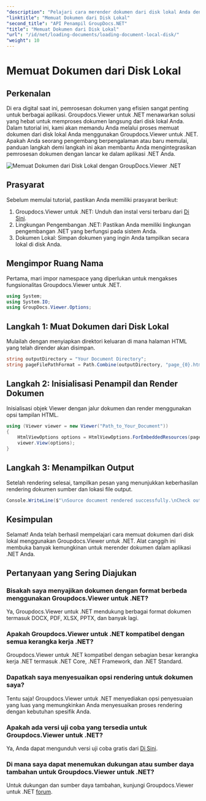 ```yaml
---
"description": "Pelajari cara merender dokumen dari disk lokal Anda dengan lancar menggunakan Groupdocs.Viewer untuk .NET. Sempurnakan aplikasi .NET Anda dengan dokumen yang efisien."
"linktitle": "Memuat Dokumen dari Disk Lokal"
"second_title": "API Penampil GroupDocs.NET"
"title": "Memuat Dokumen dari Disk Lokal"
"url": "/id/net/loading-documents/loading-document-local-disk/"
"weight": 10
---
```


# Memuat Dokumen dari Disk Lokal

## Perkenalan
Di era digital saat ini, pemrosesan dokumen yang efisien sangat penting untuk berbagai aplikasi. Groupdocs.Viewer untuk .NET menawarkan solusi yang hebat untuk memproses dokumen langsung dari disk lokal Anda. Dalam tutorial ini, kami akan memandu Anda melalui proses memuat dokumen dari disk lokal Anda menggunakan Groupdocs.Viewer untuk .NET. Apakah Anda seorang pengembang berpengalaman atau baru memulai, panduan langkah demi langkah ini akan membantu Anda mengintegrasikan pemrosesan dokumen dengan lancar ke dalam aplikasi .NET Anda.

![Memuat Dokumen dari Disk Lokal dengan GroupDocs.Viewer .NET](/viewer/loading-documents/load-documents-from-local-disk.png)

## Prasyarat
Sebelum memulai tutorial, pastikan Anda memiliki prasyarat berikut:
1. Groupdocs.Viewer untuk .NET: Unduh dan instal versi terbaru dari [Di Sini](https://releases.groupdocs.com/viewer/net/).
2. Lingkungan Pengembangan .NET: Pastikan Anda memiliki lingkungan pengembangan .NET yang berfungsi pada sistem Anda.
3. Dokumen Lokal: Simpan dokumen yang ingin Anda tampilkan secara lokal di disk Anda.

## Mengimpor Ruang Nama
Pertama, mari impor namespace yang diperlukan untuk mengakses fungsionalitas Groupdocs.Viewer untuk .NET.
```csharp
using System;
using System.IO;
using GroupDocs.Viewer.Options;
```
## Langkah 1: Muat Dokumen dari Disk Lokal
Mulailah dengan menyiapkan direktori keluaran di mana halaman HTML yang telah dirender akan disimpan.
```csharp
string outputDirectory = "Your Document Directory";
string pageFilePathFormat = Path.Combine(outputDirectory, "page_{0}.html");
```
## Langkah 2: Inisialisasi Penampil dan Render Dokumen
Inisialisasi objek Viewer dengan jalur dokumen dan render menggunakan opsi tampilan HTML.
```csharp
using (Viewer viewer = new Viewer("Path_to_Your_Document"))
{
    HtmlViewOptions options = HtmlViewOptions.ForEmbeddedResources(pageFilePathFormat);
    viewer.View(options);
}
```
## Langkah 3: Menampilkan Output
Setelah rendering selesai, tampilkan pesan yang menunjukkan keberhasilan rendering dokumen sumber dan lokasi file output.
```csharp
Console.WriteLine($"\nSource document rendered successfully.\nCheck output in {outputDirectory}.");
```

## Kesimpulan
Selamat! Anda telah berhasil mempelajari cara memuat dokumen dari disk lokal menggunakan Groupdocs.Viewer untuk .NET. Alat canggih ini membuka banyak kemungkinan untuk merender dokumen dalam aplikasi .NET Anda.
## Pertanyaan yang Sering Diajukan
### Bisakah saya menyajikan dokumen dengan format berbeda menggunakan Groupdocs.Viewer untuk .NET?
Ya, Groupdocs.Viewer untuk .NET mendukung berbagai format dokumen termasuk DOCX, PDF, XLSX, PPTX, dan banyak lagi.
### Apakah Groupdocs.Viewer untuk .NET kompatibel dengan semua kerangka kerja .NET?
Groupdocs.Viewer untuk .NET kompatibel dengan sebagian besar kerangka kerja .NET termasuk .NET Core, .NET Framework, dan .NET Standard.
### Dapatkah saya menyesuaikan opsi rendering untuk dokumen saya?
Tentu saja! Groupdocs.Viewer untuk .NET menyediakan opsi penyesuaian yang luas yang memungkinkan Anda menyesuaikan proses rendering dengan kebutuhan spesifik Anda.
### Apakah ada versi uji coba yang tersedia untuk Groupdocs.Viewer untuk .NET?
Ya, Anda dapat mengunduh versi uji coba gratis dari [Di Sini](https://releases.groupdocs.com/).
### Di mana saya dapat menemukan dukungan atau sumber daya tambahan untuk Groupdocs.Viewer untuk .NET?
Untuk dukungan dan sumber daya tambahan, kunjungi Groupdocs.Viewer untuk .NET [forum](https://forum.groupdocs.com/c/viewer/9).